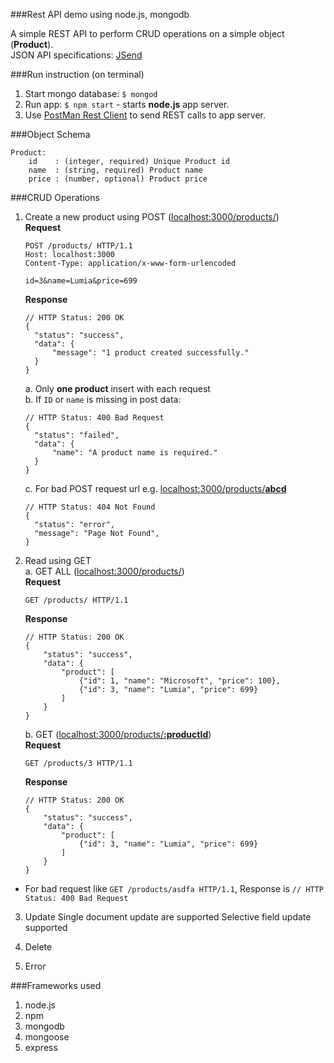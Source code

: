 ###Rest API demo using node.js, mongodb

A simple REST API to perform CRUD operations on a simple object (**Product**).  
JSON API specifications: [JSend](https://labs.omniti.com/labs/jsend/wiki/WikiStart)

###Run instruction (on terminal)
 1. Start mongo database: `$ mongod`
 2. Run app: `$ npm start` - starts **node.js** app server.
 3. Use [PostMan Rest Client](https://chrome.google.com/webstore/detail/postman-rest-client/fdmmgilgnpjigdojojpjoooidkmcomcm) to send REST calls to app server.
 
###Object Schema
```
Product:
	id    : (integer, required) Unique Product id
	name  : (string, required) Product name
	price : (number, optional) Product price
```

###CRUD Operations
 1. Create a new product using POST ([localhost:3000/products/]())  
	**Request**
	
	```
	POST /products/ HTTP/1.1
	Host: localhost:3000
	Content-Type: application/x-www-form-urlencoded
	
	id=3&name=Lumia&price=699
	```
	**Response**
	```
	// HTTP Status: 200 OK
	{
	  "status": "success",
	  "data": {
	      "message": "1 product created successfully."
	  }
	}
	```
	a. Only **one product** insert with each request  
	b. If `ID` or `name` is missing in post data:
	```
	// HTTP Status: 400 Bad Request
	{
	  "status": "failed",
	  "data": {
	      "name": "A product name is required."
	  }
	}
	```
	c. For bad POST request url e.g. [localhost:3000/products/**abcd**]()
	```
	// HTTP Status: 404 Not Found
	{
	  "status": "error",
	  "message": "Page Not Found",
	}
	```
	
 2. Read using GET  
  a. GET ALL ([localhost:3000/products/]())  
	**Request**
	```
	GET /products/ HTTP/1.1
	```
	**Response**
	```
	// HTTP Status: 200 OK
	{
	    "status": "success",
	    "data": {
	        "product": [
	            {"id": 1, "name": "Microsoft", "price": 100},
	            {"id": 3, "name": "Lumia", "price": 699}
	        ]
	    }
	}
	```
	b. GET ([localhost:3000/products/**:productId**]())  
	**Request**
	```
	GET /products/3 HTTP/1.1
	```
	**Response**
	```
	// HTTP Status: 200 OK
	{
	    "status": "success",
	    "data": {
	        "product": [
	            {"id": 3, "name": "Lumia", "price": 699}
	        ]
	    }
	}
	```
   * For bad request like `GET /products/asdfa HTTP/1.1`, Response is `// HTTP Status: 400 Bad Request`
 3. Update
 Single document update are supported
 Selective field update supported
 
 4. Delete 
 5. Error
 
###Frameworks used
 1. node.js
 2. npm
 3. mongodb
 4. mongoose
 5. express
